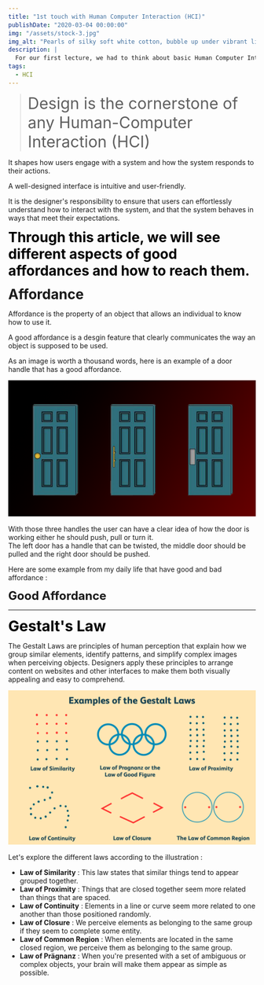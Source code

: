 ```yaml
---
title: "1st touch with Human Computer Interaction (HCI)"
publishDate: "2020-03-04 00:00:00"
img: "/assets/stock-3.jpg"
img_alt: "Pearls of silky soft white cotton, bubble up under vibrant lighting"
description: |
  For our first lecture, we had to think about basic Human Computer Interaction problems.
tags:
  - HCI
---
```


<blockquote>
  <span style="font-size: 32px;">Design is the cornerstone of any Human-Computer Interaction (HCI)</span>
</blockquote>


It shapes how users engage with a system and how the system responds to their actions.

A well-designed interface is intuitive and user-friendly.

It is the designer's responsibility to ensure that users can effortlessly understand how to interact with the system, and that the system behaves in ways that meet their expectations.



<span style="font-size: 28px; color: black;">**Through this article, we will see different aspects of good affordances and how to reach them.**</span>

<span style="font-size: 28px;"> **Affordance** </span>

Affordance is the property of an object that allows an individual to know how to use it.

A good affordance is a desgin feature that clearly communicates the way an object is supposed to be used.

As an image is worth a thousand words, here is an example of a door handle that has a good affordance.

![3 doors with different handles](/public/hw1/1-DoorAffordances-768x423.png)

With those three handles the user can have a clear idea of how the door is working either he should push, pull or turn it.  
The left door has a handle that can be twisted, the middle door should be pulled and the right door should be pushed. 

Here are some example from my daily life that have good and bad affordance : 

<span style="font-size: 24px;"> **Good Affordance** </span> 







*** 

<span style="font-size: 30px; color: black;">**Gestalt's Law**</span>

The Gestalt Laws are principles of human perception that explain how we group similar elements, identify patterns, and simplify complex images when perceiving objects. Designers apply these principles to arrange content on websites and other interfaces to make them both visually appealing and easy to comprehend.

![Gestalt's Law](/public/hw1/gestalt-laws-of-perceptual-organization-2795835-01-8f488f3d191048a0bc42e23ff9470042.png)

Let's explore the different laws according to the illustration : 

  * **Law of Similarity** : This law states that similar things tend to appear grouped together. 
  * **Law of Proximity** : Things that are closed together seem more related than things that are spaced. 
  * **Law of Continuity** : Elements in a line or curve seem more related to one another than those positioned randomly.
  * **Law of Closure** : We perceive elements as belonging to the same group if they seem to complete some entity.
  * **Law of Common Region** : When elements are located in the same closed region, we perceive them as belonging to the same group.
  * **Law of Prägnanz** : When you're presented with a set of ambiguous or complex objects, your brain will make them appear as simple as possible.





